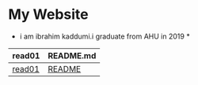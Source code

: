 # My Website
* i am ibrahim kaddumi.i graduate from AHU in 2019 *


| read01 | README.md |
| ------ | ----- |
| [read01]() | [README]() |